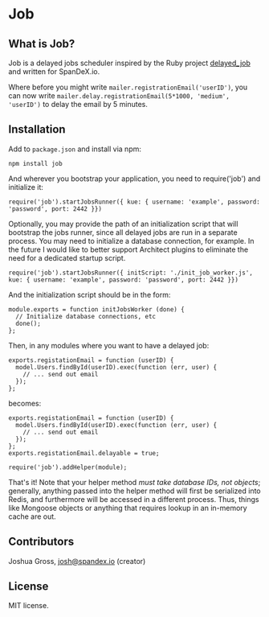 Job
===

What is Job?
------------

Job is a delayed jobs scheduler inspired by the Ruby project [delayed_job](https://github.com/collectiveidea/delayed_job) and written for SpanDeX.io.

Where before you might write `mailer.registrationEmail('userID')`, you can now write `mailer.delay.registrationEmail(5*1000, 'medium', 'userID')` to delay the email by 5 minutes.

Installation
------------

Add to `package.json` and install via npm:

    npm install job

And wherever you bootstrap your application, you need to require('job') and initialize it:

    require('job').startJobsRunner({ kue: { username: 'example', password: 'password', port: 2442 }})

Optionally, you may provide the path of an initialization script that will bootstrap the jobs runner, since all delayed jobs are run in a separate process. You may need to initialize a database connection, for example. In the future I would like to better support Architect plugins to eliminate the need for a dedicated startup script.

    require('job').startJobsRunner({ initScript: './init_job_worker.js', kue: { username: 'example', password: 'password', port: 2442 }})

And the initialization script should be in the form:

    module.exports = function initJobsWorker (done) {
      // Initialize database connections, etc
      done();
    };

Then, in any modules where you want to have a delayed job:

    exports.registationEmail = function (userID) {
      model.Users.findById(userID).exec(function (err, user) {
        // ... send out email
      });
    };

becomes:

    exports.registationEmail = function (userID) {
      model.Users.findById(userID).exec(function (err, user) {
        // ... send out email
      });
    };
    exports.registationEmail.delayable = true;

    require('job').addHelper(module);

That's it! Note that your helper method _must take database IDs, not objects_;
generally, anything passed into the helper method will first be serialized into Redis, and furthermore will be accessed in a different process.
Thus, things like Mongoose objects or anything that requires lookup in an in-memory cache are out.

Contributors
-----
Joshua Gross, josh@spandex.io (creator)

License
-------
MIT license.
